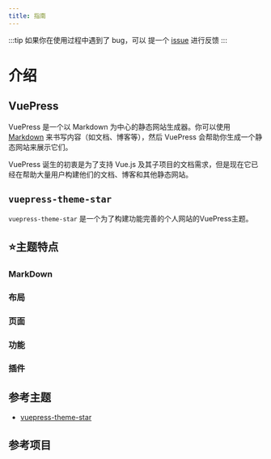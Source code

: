 ```yaml
---
title: 指南
---
```

:::tip
如果你在使用过程中遇到了 bug，可以 提一个 [issue](https://github.com/shentuzhigang/vuepress-theme-star/issues) 进行反馈
:::

# 介绍

## VuePress

VuePress 是一个以 Markdown 为中心的静态网站生成器。你可以使用 [Markdown](https://zh.wikipedia.org/wiki/Markdown) 来书写内容（如文档、博客等），然后 VuePress 会帮助你生成一个静态网站来展示它们。

VuePress 诞生的初衷是为了支持 Vue.js 及其子项目的文档需求，但是现在它已经在帮助大量用户构建他们的文档、博客和其他静态网站。

## `vuepress-theme-star`

`vuepress-theme-star` 是一个为了构建功能完善的个人网站的VuePress主题。

## :star:主题特点

### MarkDown


### 布局


### 页面


### 功能


### 插件


## 参考主题
- [vuepress-theme-star](https://vuepress-theme-star.github.io/)

## 参考项目
